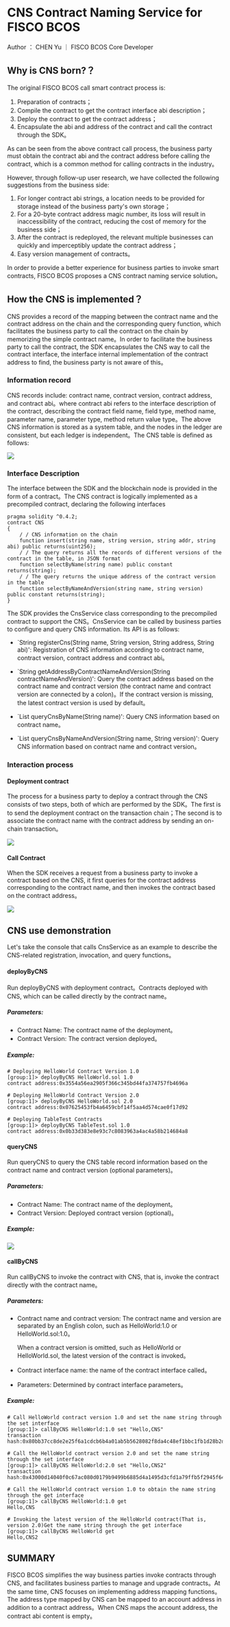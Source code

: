 # CNS Contract Naming Service for FISCO BCOS

Author ： CHEN Yu ｜ FISCO BCOS Core Developer

## Why is CNS born?？

The original FISCO BCOS call smart contract process is:

1. Preparation of contracts；
2. Compile the contract to get the contract interface abi description；
3. Deploy the contract to get the contract address；
4. Encapsulate the abi and address of the contract and call the contract through the SDK。

As can be seen from the above contract call process, the business party must obtain the contract abi and the contract address before calling the contract, which is a common method for calling contracts in the industry。

However, through follow-up user research, we have collected the following suggestions from the business side:

1. For longer contract abi strings, a location needs to be provided for storage instead of the business party's own storage；
2. For a 20-byte contract address magic number, its loss will result in inaccessibility of the contract, reducing the cost of memory for the business side；
3. After the contract is redeployed, the relevant multiple businesses can quickly and imperceptibly update the contract address；
4. Easy version management of contracts。

In order to provide a better experience for business parties to invoke smart contracts, FISCO BCOS proposes a CNS contract naming service solution。

## How the CNS is implemented？

CNS provides a record of the mapping between the contract name and the contract address on the chain and the corresponding query function, which facilitates the business party to call the contract on the chain by memorizing the simple contract name。In order to facilitate the business party to call the contract, the SDK encapsulates the CNS way to call the contract interface, the interface internal implementation of the contract address to find, the business party is not aware of this。

### Information record

CNS records include: contract name, contract version, contract address, and contract abi。where contract abi refers to the interface description of the contract, describing the contract field name, field type, method name, parameter name, parameter type, method return value type。The above CNS information is stored as a system table, and the nodes in the ledger are consistent, but each ledger is independent。The CNS table is defined as follows:

![](../../../../images/articles/contract_name_service/IMG_5496.PNG)


### Interface Description

The interface between the SDK and the blockchain node is provided in the form of a contract。The CNS contract is logically implemented as a precompiled contract, declaring the following interfaces

```
pragma solidity ^0.4.2;
contract CNS
{
    / / CNS information on the chain
    function insert(string name, string version, string addr, string abi) public returns(uint256);
    / / The query returns all the records of different versions of the contract in the table, in JSON format
    function selectByName(string name) public constant returns(string);
    / / The query returns the unique address of the contract version in the table
    function selectByNameAndVersion(string name, string version) public constant returns(string);
}
```

The SDK provides the CnsService class corresponding to the precompiled contract to support the CNS。CnsService can be called by business parties to configure and query CNS information. Its API is as follows:

- `String registerCns(String name, String version, String address, String abi)': Registration of CNS information according to contract name, contract version, contract address and contract abi。
- `String getAddressByContractNameAndVersion(String contractNameAndVersion)': Query the contract address based on the contract name and contract version (the contract name and contract version are connected by a colon)。If the contract version is missing, the latest contract version is used by default。
- `List<CnsInfo> queryCnsByName(String name)': Query CNS information based on contract name。

- `List<CnsInfo> queryCnsByNameAndVersion(String name, String version)': Query CNS information based on contract name and contract version。

   

### Interaction process

#### Deployment contract

The process for a business party to deploy a contract through the CNS consists of two steps, both of which are performed by the SDK。The first is to send the deployment contract on the transaction chain；The second is to associate the contract name with the contract address by sending an on-chain transaction。

![](../../../../images/articles/contract_name_service/IMG_5497.PNG)


#### Call Contract

When the SDK receives a request from a business party to invoke a contract based on the CNS, it first queries for the contract address corresponding to the contract name, and then invokes the contract based on the contract address。

![](../../../../images/articles/contract_name_service/IMG_5498.PNG)


## CNS use demonstration

Let's take the console that calls CnsService as an example to describe the CNS-related registration, invocation, and query functions。

#### deployByCNS

Run deployByCNS with deployment contract。Contracts deployed with CNS, which can be called directly by the contract name。

##### Parameters:

- Contract Name: The contract name of the deployment。
- Contract Version: The contract version deployed。

##### Example:

```
# Deploying HelloWorld Contract Version 1.0
[group:1]> deployByCNS HelloWorld.sol 1.0
contract address:0x3554a56ea2905f366c345bd44fa374757fb4696a

# Deploying HelloWorld Contract Version 2.0
[group:1]> deployByCNS HelloWorld.sol 2.0
contract address:0x07625453fb4a6459cbf14f5aa4d574cae0f17d92

# Deploying TableTest Contracts
[group:1]> deployByCNS TableTest.sol 1.0
contract address:0x0b33d383e8e93c7c8083963a4ac4a58b214684a8
```

#### queryCNS

Run queryCNS to query the CNS table record information based on the contract name and contract version (optional parameters)。

##### Parameters:

- Contract Name: The contract name of the deployment。
- Contract Version: Deployed contract version (optional)。

##### Example:

![](../../../../images/articles/contract_name_service/IMG_5499.PNG)

#### **callByCNS**

Run callByCNS to invoke the contract with CNS, that is, invoke the contract directly with the contract name。

##### Parameters:

- Contract name and contract version: The contract name and version are separated by an English colon, such as HelloWorld:1.0 or HelloWorld.sol:1.0。

  When a contract version is omitted, such as HelloWorld or HelloWorld.sol, the latest version of the contract is invoked。

- Contract interface name: the name of the contract interface called。

- Parameters: Determined by contract interface parameters。

##### Example:

```
# Call HelloWorld contract version 1.0 and set the name string through the set interface
[group:1]> callByCNS HelloWorld:1.0 set "Hello,CNS"
transaction hash:0x80bb37cc8de2e25f6a1cdcb6b4a01ab5b5628082f8da4c48ef1bbc1fb1d28b2d

# Call the HelloWorld contract version 2.0 and set the name string through the set interface
[group:1]> callByCNS HelloWorld:2.0 set "Hello,CNS2"
transaction hash:0x43000d14040f0c67ac080d0179b9499b6885d4a1495d3cfd1a79ffb5f2945f64

# Call the HelloWorld contract version 1.0 to obtain the name string through the get interface
[group:1]> callByCNS HelloWorld:1.0 get
Hello,CNS

# Invoking the latest version of the HelloWorld contract(That is, version 2.0)Get the name string through the get interface
[group:1]> callByCNS HelloWorld get
Hello,CNS2
```

## SUMMARY

FISCO BCOS simplifies the way business parties invoke contracts through CNS, and facilitates business parties to manage and upgrade contracts。At the same time, CNS focuses on implementing address mapping functions。The address type mapped by CNS can be mapped to an account address in addition to a contract address。When CNS maps the account address, the contract abi content is empty。